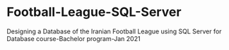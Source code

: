 # Football-League-SQL-Server

Designing a Database of the Iranian Football League using SQL Server for Database course-Bachelor program-Jan 2021
